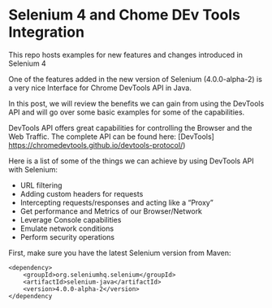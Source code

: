 # Selenium 4 and Chome DEv Tools Integration
This repo hosts examples for new features and changes introduced in Selenium 4

One of the features added in the new version of Selenium (4.0.0-alpha-2) is a very nice Interface for Chrome DevTools API in Java.

In this post, we will review the benefits we can gain from using the DevTools API and will go over some basic examples for some of the capabilities.

DevTools API offers great capabilities for controlling the Browser and the Web Traffic. The complete API can be found here: [DevTools] https://chromedevtools.github.io/devtools-protocol/)  

Here is a list of some of the things we can achieve by using DevTools API with Selenium:
- URL filtering
- Adding custom headers for requests
- Intercepting requests/responses and acting like a “Proxy”
- Get performance and Metrics of our Browser/Network
- Leverage Console capabilities
- Emulate network conditions
- Perform security operations

First, make sure you have the latest Selenium version from Maven:
```
<dependency>
    <groupId>org.seleniumhq.selenium</groupId>
    <artifactId>selenium-java</artifactId>
    <version>4.0.0-alpha-2</version>
</dependency
```
